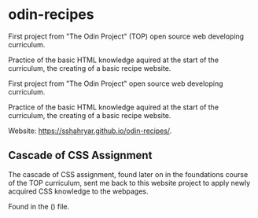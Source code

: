 # odin-recipes

First project from "The Odin Project" (TOP) open source web developing curriculum. 

Practice of the basic HTML knowledge aquired at the start of the curriculum, the creating of a basic recipe website.

First project from "The Odin Project" open source web developing curriculum. 

Practice of the basic HTML knowledge aquired at the start of the curriculum, the creating of a basic recipe website. 

Website: https://sshahryar.github.io/odin-recipes/.

## Cascade of CSS Assignment

The cascade of CSS assignment, found later on in the foundations course of the TOP curriculum, sent me back to this website project to apply newly acquired CSS knowledge to the webpages. 

Found in the () file.
